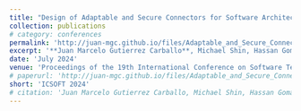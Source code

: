 ```yaml
---
title: "Design of Adaptable and Secure Connectors for Software Architectures"
collection: publications
# category: conferences
permalink: 'http://juan-mgc.github.io/files/Adaptable_and_Secure_Connectors_for_Software_Architectures.pdf'
excerpt: '**Juan Marcelo Gutierrez Carballo**, Michael Shin, Hassan Gomaa'
date: 'July 2024'
venue: 'Proceedings of the 19th International Conference on Software Technologies'
# paperurl: 'http://juan-mgc.github.io/files/Adaptable_and_Secure_Connectors_for_Software_Architectures.pdf'
short: 'ICSOFT 2024'
# citation: 'Juan Marcelo Gutierrez Carballo, Michael Shin, Hassan Gomaa'
---
```

